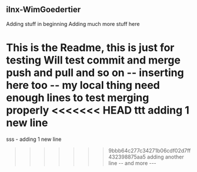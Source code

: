 ## ilnx-WimGoedertier

Adding stuff in beginning
Adding much more stuff here

This is the Readme, this is just for testing
Will test commit and merge
push and pull
and so on
-- inserting here too -- my local thing
need enough lines
to test 
merging properly
<<<<<<< HEAD
ttt adding 1 new line
=======
sss - adding 1 new line
>>>>>>> 9bbb64c277c34271b06cdf02d7ff432398875aa5
adding another line
-- and more ---
